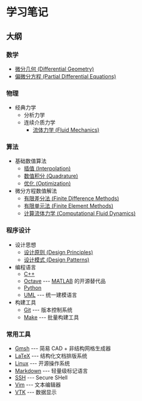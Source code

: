 # 学习笔记

## 大纲

### 数学
- [微分几何 (Differential Geometry)](./mathematics/DifferentialGeometry.lyx)
- [偏微分方程 (Partial Differential Equations)](./mathematics/PDE.lyx)

### 物理
- 经典力学
  - 分析力学
  - 连续介质力学
    - [流体力学 (Fluid Mechanics)](./physics/FluidMechanics.lyx)

### 算法
- 基础数值算法
  - [插值 (Interpolation)](./algorithms/Interpolation.lyx) 
  - [数值积分 (Quadrature)](./algorithms/Quadrature.lyx) 
  - [优化 (Optimization)](./algorithms/Optimization.lyx) 
- 微分方程数值解法
  - [有限差分法 (Finite Difference Methods)](./algorithms/FiniteDifference.lyx)
  - [有限单元法 (Finite Element Methods)](./algorithms/FiniteElement.lyx)
  - [计算流体力学 (Computational Fluid Dynamics)](./algorithms/CFD.lyx)

### 程序设计
- 设计思想
  - [设计原则 (Design Principles)](./programming/principles/README.md)
  - [设计模式 (Design Patterns)](./programming/patterns/README.md)
- 编程语言
  - [C++](./programming/C++/README.md)
  - [Octave](./programming/Octave.md) --- [MATLAB](https://www.mathworks.com/products/matlab.html) 的开源替代品
  - [Python](./programming/Python.md)
  - [UML](./programming/UML.md) --- 统一建模语言
- 构建工具
  - [Git](./programming/Git.md) --- 版本控制系统
  - [Make](./programming/make/README.md) --- 批量构建工具

### 常用工具
- [Gmsh](./tools/Gmsh/README.md) --- 简易 CAD + 非结构网格生成器
- [LaTeX](./tools/LaTeX/README.md) --- 结构化文档排版系统
- [Linux](./tools/Linux/README.md) --- 开源操作系统
- [Markdown](./tools/Markdown.md) --- 轻量级标记语言
- [SSH](./tools/SSH.md) --- Secure SHell
- [Vim](./tools/Vim.md) --- 文本编辑器
- [VTK](./tools/VTK/README.md) --- 数据显示
